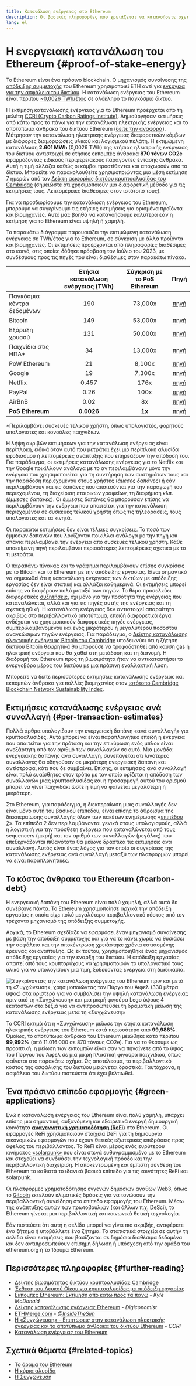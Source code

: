 ```yaml
---
title: Κατανάλωση ενέργειας στο Ethereum
description: Οι βασικές πληροφορίες που χρειάζεται να κατανοήσετε σχετικά με την κατανάλωση ενέργειας του Ethereum.
lang: el
---
```


# Η ενεργειακή κατανάλωση του Ethereum {#proof-of-stake-energy}

Το Ethereum είναι ένα πράσινο blockchain. Ο μηχανισμός συναίνεσης της [απόδειξης συμμετοχής](/developers/docs/consensus-mechanisms/pos) του Ethereum χρησιμοποιεί ETH αντί για [ ενέργεια για την ασφάλεια του δικτύου](/developers/docs/consensus-mechanisms/pow). Η κατανάλωση ενέργειας του Ethereum είναι περίπου [~0,0026 TWh/έτος](https://carbon-ratings.com/eth-report-2022) σε ολόκληρο το παγκόσμιο δίκτυο.

Η εκτίμηση κατανάλωσης ενέργειας για το Ethereum προέρχεται από τη μελέτη [CCRI (Crypto Carbon Ratings Institute)](https://carbon-ratings.com). Δημιούργησαν εκτιμήσεις από κάτω προς τα πάνω για την κατανάλωση ηλεκτρικής ενέργειας και το αποτύπωμα άνθρακα του δικτύου Ethereum ([δείτε την αναφορά](https://carbon-ratings.com/eth-report-2022)). Μέτρησαν την κατανάλωση ηλεκτρικής ενέργειας διαφορετικών κόμβων με διάφορες διαμορφώσεις υλικού και λογισμικού πελάτη. Η εκτιμώμενη κατανάλωση **2.601 MWh** (0,0026 TWh) της ετήσιας ηλεκτρικής ενέργειας του δικτύου αντιστοιχεί σε ετήσιες εκπομπές άνθρακα **870 τόνων CO2e** εφαρμόζοντας ειδικούς περιφερειακούς παράγοντες έντασης άνθρακα. Αυτή η τιμή αλλάζει καθώς οι κόμβοι προστίθενται και αποχωρούν από το δίκτυο. Μπορείτε να παρακολουθείτε χρησιμοποιώντας μια μέση εκτίμηση 7 ημερών από τον [Δείκτη αειφορίας δικτύου κρυπτοαλυσίδας του Cambridge](https://ccaf.io/cbnsi/ethereum) (σημειώστε ότι χρησιμοποιούν μια διαφορετική μέθοδο για τις εκτιμήσεις τους. Λεπτομέρειες διαθέσιμες στον ιστότοπό τους).

Για να προσδιορίσουμε την κατανάλωση ενέργειας του Ethereum, μπορούμε να συγκρίνουμε τις ετήσιες εκτιμήσεις για ορισμένα προϊόντα και βιομηχανίες. Αυτό μας βοηθά να κατανοήσουμε καλύτερα εάν η εκτίμηση για το Ethereum είναι υψηλή ή χαμηλή.

<EnergyConsumptionChart />

Το παρακάτω διάγραμμα παρουσιάζει την εκτιμώμενη κατανάλωση ενέργειας σε TWh/έτος για το Ethereum, σε σύγκριση με άλλα προϊόντα και βιομηχανίες. Οι εκτιμήσεις προέρχονται από πληροφορίες διαθέσιμες στο κοινό, στις οποίες δόθηκε πρόσβαση τον Ιούλιο του 2023, με συνδέσμους προς τις πηγές που είναι διαθέσιμες στον παρακάτω πίνακα.

|                            | Ετήσια κατανάλωση ενέργειας (TWh) | Σύγκριση με το PoS Ethereum |                                                                                      Πηγή                                                                                       |
|:-------------------------- |:---------------------------------:|:---------------------------:|:-------------------------------------------------------------------------------------------------------------------------------------------------------------------------------:|
| Παγκόσμια κέντρα δεδομένων |                190                |           73,000x           |                                    [πηγή](https://www.iea.org/commentaries/data-centres-and-energy-from-global-headlines-to-local-headaches)                                    |
| Bitcoin                    |                149                |           53,000x           |                                                                 [πηγή](https://ccaf.io/cbnsi/cbeci/comparisons)                                                                 |
| Εξόρυξη χρυσού             |                131                |           50,000x           |                                                                 [πηγή](https://ccaf.io/cbnsi/cbeci/comparisons)                                                                 |
| Παιχνίδια στις ΗΠΑ\*     |                34                 |           13,000x           |                 [πηγή](https://www.researchgate.net/publication/336909520_Toward_Greener_Gaming_Estimating_National_Energy_Use_and_Energy_Efficiency_Potential)                 |
| PoW Ethereum               |                21                 |           8,100x            |                                                                    [πηγή](https://ccaf.io/cbnsi/ethereum/1)                                                                     |
| Google                     |                19                 |           7,300x            |                                           [πηγή](https://www.gstatic.com/gumdrop/sustainability/google-2022-environmental-report.pdf)                                           |
| Netflix                    |               0.457               |            176x             | [πηγή](https://assets.ctfassets.net/4cd45et68cgf/7B2bKCqkXDfHLadrjrNWD8/e44583e5b288bdf61e8bf3d7f8562884/2021_US_EN_Netflix_EnvironmentalSocialGovernanceReport-2021_Final.pdf) |
| PayPal                     |               0.26                |            100x             |                                  [πηγή](https://s202.q4cdn.com/805890769/files/doc_downloads/global-impact/CDP_Climate_Change_PayPal-(1).pdf)                                   |
| AirBnB                     |               0.02                |             8x              |                               [πηγή](https://s26.q4cdn.com/656283129/files/doc_downloads/governance_doc_updated/Airbnb-ESG-Factsheet-(Final).pdf)                               |
| **PoS Ethereum**           |            **0.0026**             |           **1x**            |                                                               [πηγή](https://carbon-ratings.com/eth-report-2022)                                                                |

\*Περιλαμβάνει συσκευές τελικού χρήστη, όπως υπολογιστές, φορητούς υπολογιστές και κονσόλες παιχνιδιών.

Η λήψη ακριβών εκτιμήσεων για την κατανάλωση ενέργειας είναι περίπλοκη, ειδικά όταν αυτό που μετράται έχει μια περίπλοκη αλυσίδα εφοδιασμού ή λεπτομέρειες ανάπτυξης που επηρεάζουν την απόδοσή του. Για παράδειγμα, οι εκτιμήσεις κατανάλωσης ενέργειας για το Netflix και την Google ποικίλλουν ανάλογα με το αν περιλαμβάνουν μόνο την ενέργεια που χρησιμοποιείται για τη συντήρηση των συστημάτων τους και την παράδοση περιεχομένου στους χρήστες (_άμεσες δαπάνες_) ή εάν περιλαμβάνουν και τις δαπάνες που απαιτούνται για την παραγωγή του περιεχομένου, τη διαχείριση εταιρικών γραφείων, τη διαφήμιση κλπ. (_έμμεσες δαπάνες_). Οι έμμεσες δαπάνες θα μπορούσαν επίσης να περιλαμβάνουν την ενέργεια που απαιτείται για την κατανάλωση περιεχομένου σε συσκευές τελικού χρήστη όπως τις τηλεοράσεις, τους υπολογιστές και τα κινητά.

Οι παρακάτω εκτιμήσεις δεν είναι τέλειες συγκρίσεις. Το ποσό των έμμεσων δαπανών που λογίζονται ποικίλλει ανάλογα με την πηγή και σπάνια περιλαμβάνει την ενέργεια από συσκευές τελικού χρήστη. Κάθε υποκείμενη πηγή περιλαμβάνει περισσότερες λεπτομέρειες σχετικά με το τι μετράται.

Ο παραπάνω πίνακας και το γράφημα περιλαμβάνουν επίσης συγκρίσεις με το Bitcoin και το Ethereum με την απόδειξης εργασίας. Είναι σημαντικό να σημειωθεί ότι η κατανάλωση ενέργειας των δικτύων με απόδειξης εργασίας δεν είναι στατική και αλλάζει καθημερινά. Οι εκτιμήσεις μπορεί επίσης να διαφέρουν πολύ μεταξύ των πηγών. Το θέμα προσελκύει διαφορετικές [συζητήσεις](https://www.coindesk.com/business/2020/05/19/the-last-word-on-bitcoins-energy-consumption/), όχι μόνο για την ποσότητα της ενέργειας που καταναλώνεται, αλλά και για τις πηγές αυτής της ενέργειας και τη σχετική ηθική. Η κατανάλωση ενέργειας δεν αντιστοιχεί απαραίτητα ακριβώς στο περιβαλλοντικό αποτύπωμα, επειδή διαφορετικά έργα ενδέχεται να χρησιμοποιούν διαφορετικές πηγές ενέργειας, συμπεριλαμβανομένου και ενός μικρότερου ή μεγαλύτερου ποσοστού ανανεώσιμων πηγών ενέργειας. Για παράδειγμα, ο [Δείκτης κατανάλωσης ηλεκτρικής ενέργειας Bitcoin του Cambridge](https://ccaf.io/cbnsi/cbeci/comparisons) υποδεικνύει ότι η ζήτηση δικτύου Bitcoin θεωρητικά θα μπορούσε να τροφοδοτηθεί από καύση gas ή ηλεκτρική ενέργεια που θα χαθεί στη μετάδοση και τη διανομή. Η διαδρομή του Ethereum προς τη βιωσιμότητα ήταν να αντικαταστήσει το ενεργοβόρο μέρος του δικτύου με μια πράσινη εναλλακτική λύση.

Μπορείτε να δείτε περισσότερες εκτιμήσεις κατανάλωσης ενέργειας και εκπομπών άνθρακα για πολλές βιομηχανίες στον [ιστότοπο Cambridge Blockchain Network Sustainability Index](https://ccaf.io/cbnsi/ethereum).

## Εκτιμήσεις κατανάλωσης ενέργειας ανά συναλλαγή {#per-transaction-estimates}

Πολλά άρθρα υπολογίζουν την ενεργειακή δαπάνη «ανά συναλλαγή» για κρυπτοαλυσίδες. Αυτό μπορεί να είναι παραπλανητικό επειδή η ενέργεια που απαιτείται για την πρόταση και την επικύρωση ενός μπλοκ είναι ανεξάρτητη από τον αριθμό των συναλλαγών σε αυτό. Μια μονάδα ενεργειακής δαπάνης ανά συναλλαγή, συνεπάγεται ότι λιγότερες συναλλαγές θα οδηγούσαν σε μικρότερη ενεργειακή δαπάνη και αντίστροφα, κάτι που δε συμβαίνει. Επίσης, οι εκτιμήσεις ανά συναλλαγή είναι πολύ ευαίσθητες στον τρόπο με τον οποίο ορίζεται η απόδοση των συναλλαγών μιας κρυπτοαλυσίδας και η προσαρμογή αυτού του ορισμού μπορεί να γίνει παιχνιδάκι ώστε η τιμή να φαίνεται μεγαλύτερη ή μικρότερη.

Στο Ethereum, για παράδειγμα, η διεκπεραίωση μιας συναλλαγής δεν είναι μόνο αυτή του βασικού επιπέδου, είναι επίσης το άθροισμα της διεκπεραίωσης συναλλαγής όλων των πακέτων ενημέρωσης «[επιπέδου 2](/layer-2/)». Τα επίπεδα 2 δεν περιλαμβάνονται γενικά στους υπολογισμούς, αλλά η λογιστική για την πρόσθετη ενέργεια που καταναλώνεται από τους sequencers (μικρή) και τον αριθμό των συναλλαγών (μεγάλες) που επεξεργάζονται πιθανότατα θα μείωνε δραστικά τις εκτιμήσεις ανά συναλλαγή. Αυτός είναι ένας λόγος για τον οποίο οι συγκρίσεις της κατανάλωσης ενέργειας ανά συναλλαγή μεταξύ των πλατφορμών μπορεί να είναι παραπλανητικές.

## Το κόστος άνθρακα του Ethereum {#carbon-debt}

Η ενεργειακή δαπάνη του Ethereum είναι πολύ χαμηλή, αλλά αυτό δε συνέβαινε πάντα. Το Ethereum χρησιμοποίησε αρχικά την απόδειξη εργασίας η οποία είχε πολύ μεγαλύτερο περιβαλλοντικό κόστος από τον τρέχοντα μηχανισμό της απόδειξης συμμετοχής.

Αρχικά, το Ethereum σχεδίαζε να εφαρμόσει έναν μηχανισμό συναίνεσης με βάση την απόδειξη συμμετοχής και για να το κάνει χωρίς να θυσιάσει την ασφάλεια και την αποκέντρωση χρειάστηκε χρόνια εστιασμένης έρευνας και ανάπτυξης. Ως εκ τούτου, χρησιμοποιήθηκε ένας μηχανισμός απόδειξης εργασίας για την έναρξη του δικτύου. Η απόδειξη εργασίας απαιτεί από τους κρυπτορύχους να χρησιμοποιούν το υπολογιστικό τους υλικό για να υπολογίσουν μια τιμή, ξοδεύοντας ενέργεια στη διαδικασία.

![Συγκρίνοντας την κατανάλωση ενέργειας του Ethereum πριν και μετά τη «Συγχώνευση», χρησιμοποιώντας τον Πύργο του Άιφελ (330 μέτρα ύψος) στα αριστερά για να συμβολίσει την υψηλή κατανάλωση ενέργειας πριν από τη «Συγχώνευση» και μια μικρή φιγούρα Lego ύψους 4 εκατοστών στα δεξιά για να αντιπροσωπεύσει τη δραματική μείωση της κατανάλωσης ενέργειας μετά τη «Συγχώνευση»](energy_consumption_pre_post_merge.png)

Το CCRI εκτιμά ότι η «Συγχώνευση» μείωσε την ετήσια κατανάλωση ηλεκτρικής ενέργειας του Ethereum κατά περισσότερο από **99,988%**. Ομοίως, το αποτύπωμα άνθρακα του Ethereum μειώθηκε κατά περίπου **99,992%** (από 11.016.000 σε 870 τόνους CO2e). Για να το θέσουμε ως προοπτική, η μείωση των εκπομπών είναι σαν να πηγαίνετε από το ύψος του Πύργου του Άιφελ σε μια μικρή πλαστική φιγούρα παιχνιδιού, όπως φαίνεται στο παρακάτω σχήμα. Ως αποτέλεσμα, το περιβαλλοντικό κόστος της ασφάλισης του δικτύου μειώνεται δραστικά. Ταυτόχρονα, η ασφάλεια του δικτύου πιστεύεται ότι έχει βελτιωθεί.

## Ένα πράσινο επίπεδο εφαρμογής {#green-applications}

Ενώ η κατανάλωση ενέργειας του Ethereum είναι πολύ χαμηλή, υπάρχει επίσης μια σημαντική, αυξανόμενη και εξαιρετικά ενεργή δημιουργική κοινότητα [**αναγεννητική χρηματοδότηση (ReFi)**](/refi/) στο Ethereum. Οι εφαρμογές ReFi χρησιμοποιούν στοιχεία DeFi για τη δημιουργία οικονομικών εφαρμογών που έχουν θετικές εξωτερικές επιδράσεις προς όφελος του περιβάλλοντος. Το ReFi είναι μέρος ενός ευρύτερου κινήματος [«solarpunk»](https://en.wikipedia.org/wiki/Solarpunk) που είναι στενά ευθυγραμμισμένο με το Ethereum και στοχεύει να συνδυάσει την τεχνολογική πρόοδο και την περιβαλλοντική διαχείριση. Η αποκεντρωμένη και έμπιστη σύνθεση του Ethereum το καθιστά το ιδανικό βασικό επίπεδο για τις κοινότητες ReFi και solarpunk.

Οι πλατφόρμες χρηματοδότησης εγγενών δημόσιων αγαθών Web3, όπως το [Gitcoin](https://gitcoin.co) εκτελούν κλιματικές δράσεις για να τονώσουν την περιβαλλοντική συνείδηση στο επίπεδο εφαρμογής του Ethereum. Μέσω της ανάπτυξης αυτών των πρωτοβουλιών (και άλλων π.χ. [DeSci](/desci/)), το Ethereum γίνεται μια περιβαλλοντική και κοινωνικά θετική τεχνολογία.

<Alert variant="update">
<Emoji text=":evergreen_tree:" className="text-4xl"/>
<AlertContent>
<AlertDescription>
  Εάν πιστεύετε ότι αυτή η σελίδα μπορεί να γίνει πιο ακριβής, αναφέρετε ένα ζήτημα ή υποβάλλετε ένα ζήτημα. Τα στατιστικά στοιχεία σε αυτήν τη σελίδα είναι εκτιμήσεις που βασίζονται σε δημόσια διαθέσιμα δεδομένα και δεν αντιπροσωπεύουν επίσημη δήλωση ή υπόσχεση από την ομάδα του ethereum.org ή το Ίδρυμα Ethereum.
</AlertDescription>
</AlertContent>
</Alert>

## Περισσότερες πληροφορίες {#further-reading}

- [Δείκτης βιωσιμότητας δικτύου κρυπτοαλυσίδας Cambridge](https://ccaf.io/cbnsi/ethereum)
- [Έκθεση του Λευκού Οίκου για κρυπτοαλυσίδες με απόδειξη εργασίας](https://www.whitehouse.gov/wp-content/uploads/2022/09/09-2022-Crypto-Assets-and-Climate-Report.pdf)
- [Εκπομπές Ethereum: Εκτίμηση από κάτω προς τα πάνω](https://kylemcdonald.github.io/ethereum-emissions/) - _Kyle McDonald_
- [Δείκτης κατανάλωσης ενέργειας Ethereum](https://digiconomist.net/ethereum-energy-consumption/) - _Digiconomist_
- [ETHMerge.com](https://ethmerge.com/) - _[@InsideTheSim](https://twitter.com/InsideTheSim)_
- [Η «Συγχώνευση» - Επιπτώσεις στην κατανάλωση ηλεκτρικής ενέργειας και το αποτύπωμα άνθρακα του δικτύου Ethereum](https://carbon-ratings.com/eth-report-2022) - *CCRI*
- [Κατανάλωση ενέργειας του Ethereum](https://mirror.xyz/jmcook.eth/ODpCLtO4Kq7SCVFbU4He8o8kXs418ZZDTj0lpYlZkR8)

## Σχετικά θέματα {#related-topics}

- [Το όραμα του Ethereum](/roadmap/vision/)
- [Η κύρια αλυσίδα](/roadmap/beacon-chain)
- [Η Συγχώνευση](/roadmap/merge/)
